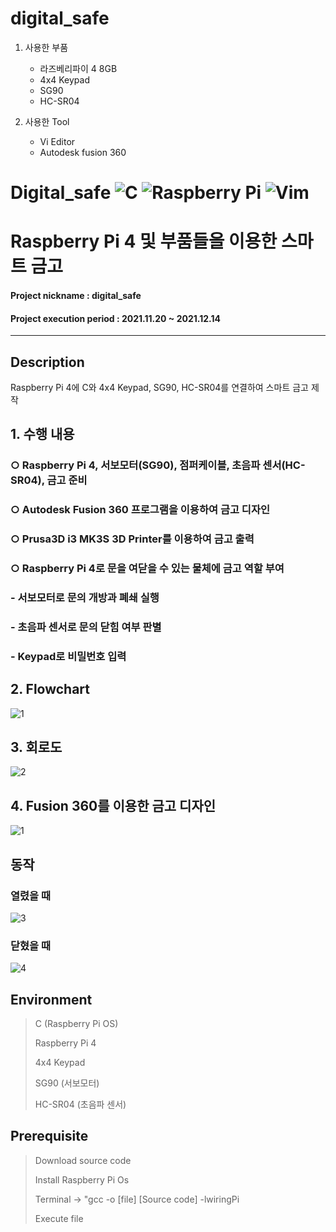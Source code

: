 # digital_safe

1. 사용한 부품 
   - 라즈베리파이 4 8GB
   - 4x4 Keypad
   - SG90
   - HC-SR04

2. 사용한 Tool
   - Vi Editor
   - Autodesk fusion 360

# Digital_safe 	![C](https://img.shields.io/badge/c-%2300599C.svg?style=for-the-badge&logo=c&logoColor=white)  ![Raspberry Pi](https://img.shields.io/badge/-RaspberryPi-C51A4A?style=for-the-badge&logo=Raspberry-Pi)  ![Vim](https://img.shields.io/badge/VIM-%2311AB00.svg?style=for-the-badge&logo=vim&logoColor=white)
# Raspberry Pi 4 및 부품들을 이용한 스마트 금고 

#### Project nickname : digital_safe
#### Project execution period : 2021.11.20 ~ 2021.12.14
-----------------------
## Description
Raspberry Pi 4에 C와 4x4 Keypad, SG90, HC-SR04를 연결하여 스마트 금고 제작

## 1. 수행 내용 
###  ○ Raspberry Pi 4, 서보모터(SG90), 점퍼케이블, 초음파 센서(HC-SR04), 금고 준비

###  ○ Autodesk Fusion 360 프로그램을 이용하여 금고 디자인

###  ○ Prusa3D i3 MK3S 3D Printer를 이용하여 금고 출력

###   ○ Raspberry Pi 4로 문을 여닫을 수 있는 물체에 금고 역할 부여
###     - 서보모터로 문의 개방과 폐쇄 실행
###     - 초음파 센서로 문의 닫힘 여부 판별
###     -  Keypad로 비밀번호 입력


## 2. Flowchart
![1](https://user-images.githubusercontent.com/49806698/150681130-223f7678-bad3-420a-80f2-aa87d308a640.png)


## 3. 회로도
![2](https://user-images.githubusercontent.com/49806698/150681230-70f0a63a-f61f-4829-b2b3-0aed75bfd6c5.PNG)


## 4. Fusion 360를 이용한 금고 디자인
![1](https://user-images.githubusercontent.com/49806698/150681285-390cdd14-a53e-4e5c-93a4-7d0ba155e84e.png)


## 동작
### 열렸을 때
![3](https://user-images.githubusercontent.com/49806698/150681341-f47ca24b-b1b4-4c76-acd8-89a73a037c7c.png)


### 닫혔을 때
![4](https://user-images.githubusercontent.com/49806698/150681351-03401357-b06b-4153-9cb6-e28cc035beb3.png)


## Environment

> C (Raspberry Pi OS)
> 
> Raspberry Pi 4
> 
> 4x4 Keypad
> 
> SG90 (서보모터)
> 
> HC-SR04 (초음파 센서)



## Prerequisite
> Download source code
> 
> Install Raspberry Pi Os
> 
> Terminal -> "gcc -o [file] [Source code] -lwiringPi
> 
> Execute file 




